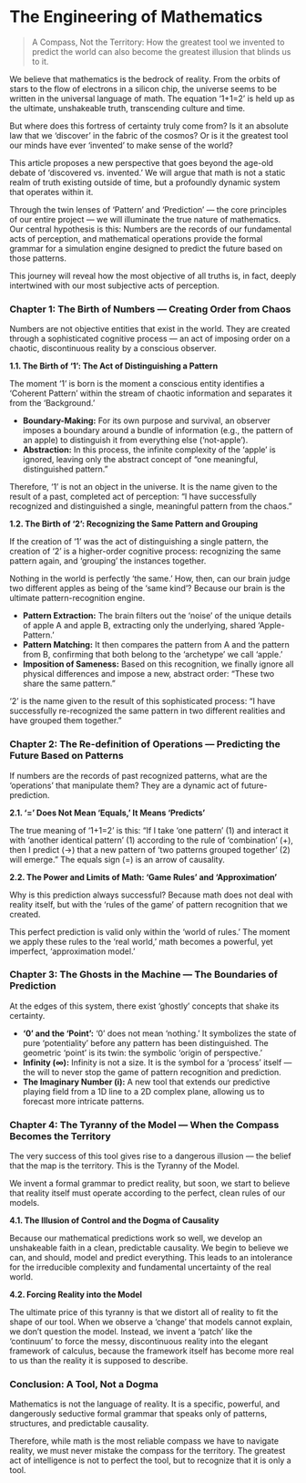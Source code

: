 # The Engineering of Mathematics

> A Compass, Not the Territory: How the greatest tool we invented to predict the world can also become the greatest illusion that blinds us to it.

We believe that mathematics is the bedrock of reality. From the orbits of stars to the flow of electrons in a silicon chip, the universe seems to be written in the universal language of math. The equation ‘1+1=2’ is held up as the ultimate, unshakeable truth, transcending culture and time.

But where does this fortress of certainty truly come from? Is it an absolute law that we ‘discover’ in the fabric of the cosmos? Or is it the greatest tool our minds have ever ‘invented’ to make sense of the world?

This article proposes a new perspective that goes beyond the age-old debate of ‘discovered vs. invented.’ We will argue that math is not a static realm of truth existing outside of time, but a profoundly dynamic system that operates within it.

Through the twin lenses of ‘Pattern’ and ‘Prediction’ — the core principles of our entire project — we will illuminate the true nature of mathematics. Our central hypothesis is this: Numbers are the records of our fundamental acts of perception, and mathematical operations provide the formal grammar for a simulation engine designed to predict the future based on those patterns.

This journey will reveal how the most objective of all truths is, in fact, deeply intertwined with our most subjective acts of perception.

### Chapter 1: The Birth of Numbers — Creating Order from Chaos

Numbers are not objective entities that exist in the world. They are created through a sophisticated cognitive process — an act of imposing order on a chaotic, discontinuous reality by a conscious observer.

**1.1. The Birth of ‘1’: The Act of Distinguishing a Pattern**

The moment ‘1’ is born is the moment a conscious entity identifies a ‘Coherent Pattern’ within the stream of chaotic information and separates it from the ‘Background.’

- **Boundary-Making:** For its own purpose and survival, an observer imposes a boundary around a bundle of information (e.g., the pattern of an apple) to distinguish it from everything else (‘not-apple’).
- **Abstraction:** In this process, the infinite complexity of the ‘apple’ is ignored, leaving only the abstract concept of “one meaningful, distinguished pattern.”

Therefore, ‘1’ is not an object in the universe. It is the name given to the result of a past, completed act of perception: “I have successfully recognized and distinguished a single, meaningful pattern from the chaos.”

**1.2. The Birth of ‘2’: Recognizing the Same Pattern and Grouping**

If the creation of ‘1’ was the act of distinguishing a single pattern, the creation of ‘2’ is a higher-order cognitive process: recognizing the same pattern again, and ‘grouping’ the instances together.

Nothing in the world is perfectly ‘the same.’ How, then, can our brain judge two different apples as being of the ‘same kind’? Because our brain is the ultimate pattern-recognition engine.

- **Pattern Extraction:** The brain filters out the ‘noise’ of the unique details of apple A and apple B, extracting only the underlying, shared ‘Apple-Pattern.’
- **Pattern Matching:** It then compares the pattern from A and the pattern from B, confirming that both belong to the ‘archetype’ we call ‘apple.’
- **Imposition of Sameness:** Based on this recognition, we finally ignore all physical differences and impose a new, abstract order: “These two share the same pattern.”

‘2’ is the name given to the result of this sophisticated process: “I have successfully re-recognized the same pattern in two different realities and have grouped them together.”

### Chapter 2: The Re-definition of Operations — Predicting the Future Based on Patterns

If numbers are the records of past recognized patterns, what are the ‘operations’ that manipulate them? They are a dynamic act of future-prediction.

**2.1. ‘=’ Does Not Mean ‘Equals,’ It Means ‘Predicts’**

The true meaning of ‘1+1=2’ is this: “If I take ‘one pattern’ (1) and interact it with ‘another identical pattern’ (1) according to the rule of ‘combination’ (+), then I predict (→) that a new pattern of ‘two patterns grouped together’ (2) will emerge.” The equals sign (=) is an arrow of causality.

**2.2. The Power and Limits of Math: ‘Game Rules’ and ‘Approximation’**

Why is this prediction always successful? Because math does not deal with reality itself, but with the ‘rules of the game’ of pattern recognition that we created.

This perfect prediction is valid only within the ‘world of rules.’ The moment we apply these rules to the ‘real world,’ math becomes a powerful, yet imperfect, ‘approximation model.’

### Chapter 3: The Ghosts in the Machine — The Boundaries of Prediction

At the edges of this system, there exist ‘ghostly’ concepts that shake its certainty.

- **‘0’ and the ‘Point’:** ‘0’ does not mean ‘nothing.’ It symbolizes the state of pure ‘potentiality’ before any pattern has been distinguished. The geometric ‘point’ is its twin: the symbolic ‘origin of perspective.’
- **Infinity (∞):** Infinity is not a size. It is the symbol for a ‘process’ itself — the will to never stop the game of pattern recognition and prediction.
- **The Imaginary Number (i):** A new tool that extends our predictive playing field from a 1D line to a 2D complex plane, allowing us to forecast more intricate patterns.

### Chapter 4: The Tyranny of the Model — When the Compass Becomes the Territory

The very success of this tool gives rise to a dangerous illusion — the belief that the map is the territory. This is the Tyranny of the Model.

We invent a formal grammar to predict reality, but soon, we start to believe that reality itself must operate according to the perfect, clean rules of our models.

**4.1. The Illusion of Control and the Dogma of Causality**

Because our mathematical predictions work so well, we develop an unshakeable faith in a clean, predictable causality. We begin to believe we can, and should, model and predict everything. This leads to an intolerance for the irreducible complexity and fundamental uncertainty of the real world.

**4.2. Forcing Reality into the Model**

The ultimate price of this tyranny is that we distort all of reality to fit the shape of our tool. When we observe a ‘change’ that models cannot explain, we don’t question the model. Instead, we invent a ‘patch’ like the ‘continuum’ to force the messy, discontinuous reality into the elegant framework of calculus, because the framework itself has become more real to us than the reality it is supposed to describe.

### Conclusion: A Tool, Not a Dogma

Mathematics is not the language of reality. It is a specific, powerful, and dangerously seductive formal grammar that speaks only of patterns, structures, and predictable causality.

Therefore, while math is the most reliable compass we have to navigate reality, we must never mistake the compass for the territory. The greatest act of intelligence is not to perfect the tool, but to recognize that it is only a tool.
